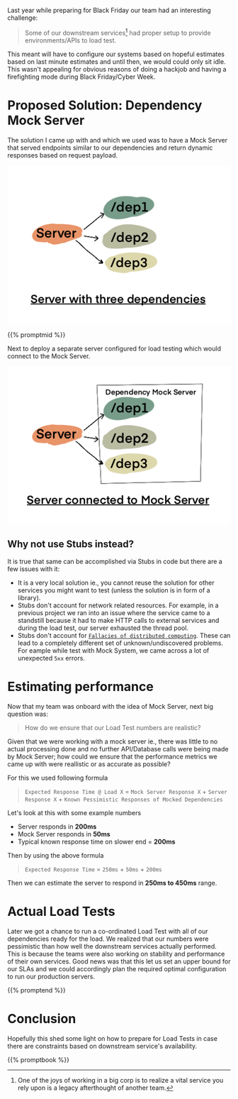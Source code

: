 <!--
.. title: Dependency Mock Server & Black Friday Preparation
.. slug: dependency-mock-server
.. date: 2020-09-19 23:34:47 UTC+02:00
.. tags: software architecture, software design
.. category: 
.. link: 
.. description: Load Testing for Black Friday or Cyber Week is a normal part of many e-commerce companies around this time. How to prepare if not all of your dependencies are ready? I answer this question in this post.
.. type: text
.. previewimage: /images/server-3-deps.png
-->

Last year while preparing for Black Friday our team had an interesting challenge:

> Some of our downstream services[^0] had proper setup to provide environments/APIs to load test.

This meant will have to configure our systems based on hopeful estimates based on last minute estimates and until then, we would could only sit idle. This wasn't appealing for obvious reasons of doing a hackjob and having a firefighting mode during Black Friday/Cyber Week.

# Proposed Solution: Dependency Mock Server

The solution I came up with and which we used was to have a Mock Server that served endpoints similar to our dependencies and return dynamic responses based on request payload.

![Server with Three Dependencies](/images/server-3-deps.png)

{{% promptmid %}}

Next to deploy a separate server configured for load testing which would connect to the Mock Server. 

![Server with Mocked Dependencies](/images/server-with-mocks.png)

## Why not use Stubs instead?

It is true that same can be accomplished via Stubs in code but there are a few issues with it:

- It is a very local solution ie., you cannot reuse the solution for other services you might want to test (unless the solution is in form of a library).
- Stubs don't account for network related resources. For example, in a previous project we ran into an issue where the service came to a standstill because it had to make HTTP calls to external services and during the load test, our server exhausted the thread pool.
- Stubs don't account for [`Fallacies of distributed computing`](https://en.wikipedia.org/wiki/Fallacies_of_distributed_computing). These can lead to a completely different set of unknown/undiscovered problems. For eample while test with Mock System, we came across a lot of unexpected `5xx` errors.

# Estimating performance

Now that my team was onboard with the idea of Mock Server, next big question was:

> How do we ensure that our Load Test numbers are realistic?

Given that we were working with a mock server ie., there was little to no actual processing done and no further API/Database calls were being made by Mock Server; how could we ensure that the performance metrics we came up with were reallistic or as accurate as possible?

For this we used following formula

> `Expected Response Time @ Load X` = `Mock Server Response X` + `Server Response X` + `Known Pessimistic Responses of Mocked Dependencies`

Let's look at this with some example numbers

- Server responds in **200ms**
- Mock Server responds in **50ms**
- Typical known response time on slower end = **200ms**

Then by using the above formula

> `Expected Response Time` = `250ms` + `50ms` + `200ms`

Then we can estimate the server to respond in **250ms to 450ms** range.

# Actual Load Tests

Later we got a chance to run a co-ordinated Load Test with all of our dependencies ready for the load. We realized that our numbers were pessimistic than how well the downstream services actually performed. This is because the teams were also working on stability and performance of their own services. Good news was that this let us set an upper bound for our SLAs and we could accordingly plan the required optimal configuration to run our production servers.


{{% promptend %}}

# Conclusion

Hopefully this shed some light on how to prepare for Load Tests in case there are constraints based on downstream service's availability.

{{% promptbook %}}


[^0]: One of the joys of working in a big corp is to realize a vital service you rely upon is a legacy afterthought of another team.